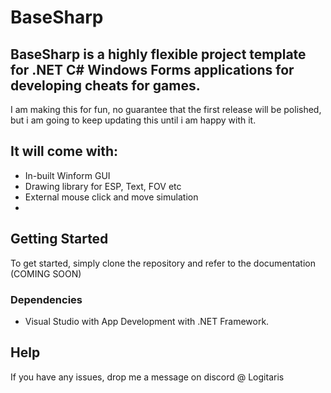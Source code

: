 # BaseSharp



## BaseSharp is a highly flexible project template for .NET C# Windows Forms applications for developing cheats for games.
I am making this for fun, no guarantee that the first release will be polished, but i am going to keep updating this until i am happy with it.



## It will come with:
 - In-built Winform GUI
 - Drawing library for ESP, Text, FOV etc
 - External mouse click and move simulation
 - 

## Getting Started
To get started, simply clone the repository and refer to the documentation (COMING SOON)


### Dependencies

* Visual Studio with App Development with .NET Framework.

## Help

If you have any issues, drop me a message on discord @ Logitaris

